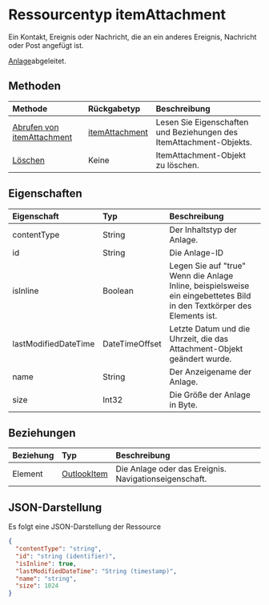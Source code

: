 # <a name="itemattachment-resource-type"></a>Ressourcentyp itemAttachment

Ein Kontakt, Ereignis oder Nachricht, die an ein anderes Ereignis, Nachricht oder Post angefügt ist.  

[Anlage](attachment.md)abgeleitet.

## <a name="methods"></a>Methoden

| Methode       | Rückgabetyp  |Beschreibung|
|:---------------|:--------|:----------|
|[Abrufen von itemAttachment](../api/itemattachment_get.md) | [itemAttachment](itemattachment.md) |Lesen Sie Eigenschaften und Beziehungen des ItemAttachment-Objekts.|
|[Löschen](../api/attachment_delete.md) | Keine |ItemAttachment-Objekt zu löschen. |

## <a name="properties"></a>Eigenschaften
| Eigenschaft     | Typ   |Beschreibung|
|:---------------|:--------|:----------|
|contentType|String|Der Inhaltstyp der Anlage.|
|id|String| Die Anlage-ID|
|isInline|Boolean|Legen Sie auf "true" Wenn die Anlage Inline, beispielsweise ein eingebettetes Bild in den Textkörper des Elements ist.|
|lastModifiedDateTime|DateTimeOffset|Letzte Datum und die Uhrzeit, die das Attachment-Objekt geändert wurde.|
|name|String|Der Anzeigename der Anlage.|
|size|Int32|Die Größe der Anlage in Byte.|

## <a name="relationships"></a>Beziehungen
| Beziehung | Typ   |Beschreibung|
|:---------------|:--------|:----------|
|Element|[OutlookItem](outlookitem.md)|Die Anlage oder das Ereignis. Navigationseigenschaft.|

## <a name="json-representation"></a>JSON-Darstellung

Es folgt eine JSON-Darstellung der Ressource

<!-- {
  "blockType": "resource",
  "optionalProperties": [
    "item"
  ],
  "@odata.type": "microsoft.graph.itemAttachment"
}-->

```json
{
  "contentType": "string",
  "id": "string (identifier)",
  "isInline": true,
  "lastModifiedDateTime": "String (timestamp)",
  "name": "string",
  "size": 1024
}

```
<!-- uuid: 8fcb5dbc-d5aa-4681-8e31-b001d5168d79
2015-10-25 14:57:30 UTC -->
<!-- {
  "type": "#page.annotation",
  "description": "itemAttachment resource",
  "keywords": "",
  "section": "documentation",
  "tocPath": ""
}-->
